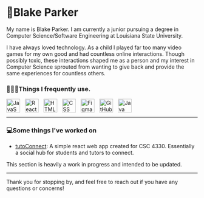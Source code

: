 # 👻Blake Parker

My name is Blake Parker. I am currently a junior pursuing a degree in Computer Science/Software Engineering at Louisiana State University.

I have always loved technology. As a child I played far too many video games for my own good and had countless online interactions. Though possibly toxic, these interactions shaped me as a person and my interest in Computer Science sprouted from wanting to give back and provide the same experiences for countless others.

### 👨🏻‍💻Things I frequently use.
<img align="left" alt="JavaScript" width="36px" style="padding-right:10px;" src="https://cdn.jsdelivr.net/gh/devicons/devicon/icons/javascript/javascript-plain.svg" />
<img align="left" alt="React" width="36px" style="padding-right:10px;" src="https://cdn.jsdelivr.net/gh/devicons/devicon/icons/react/react-original.svg" />
<img align="left" alt="HTML" width="36px" style="padding-right:10px;" src="https://cdn.jsdelivr.net/gh/devicons/devicon/icons/html5/html5-plain.svg" />
<img align="left" alt="CSS" width="36px" style="padding-right:10px;" src="https://cdn.jsdelivr.net/gh/devicons/devicon/icons/css3/css3-plain.svg" />
<img align="left" alt="Figma" width="36px" style="padding-right:10px;" src="https://cdn.jsdelivr.net/gh/devicons/devicon/icons/figma/figma-original.svg" />
<img align="left" alt="GitHub" width="36px" style="padding-right:10px;"src="https://cdn.jsdelivr.net/gh/devicons/devicon/icons/github/github-original.svg" />
<img align="left" alt="Java" width="36px" style="padding-right:10px;" src="https://cdn.jsdelivr.net/gh/devicons/devicon/icons/java/java-original.svg" />

<br/>
<br/>

---

### 💻Some things I've worked on

* [tutoConnect](): A simple react web app created for CSC 4330. Essentially a social hub for students and tutors to connect.

This section is heavily a work in progress and intended to be updated.

---

Thank you for stopping by, and feel free to reach out if you have any questions or concerns!
